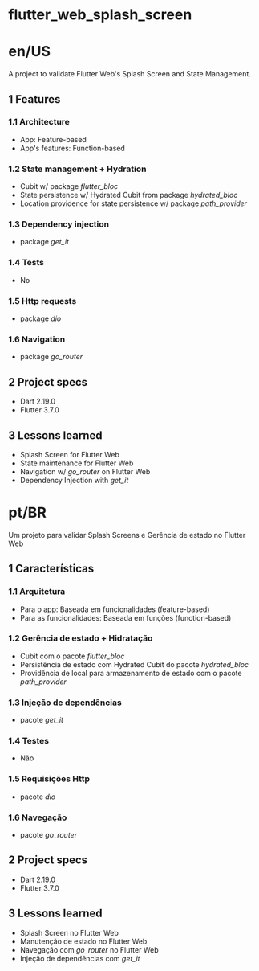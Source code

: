 # flutter_web_splash_screen

# en/US

A project to validate Flutter Web's Splash Screen and State Management.

## 1 Features
### 1.1 Architecture
- App: Feature-based
- App's features: Function-based
### 1.2 State management + Hydration
- Cubit w/ package <i>flutter_bloc</i>
- State persistence w/ Hydrated Cubit from package <i>hydrated_bloc</i>
- Location providence for state persistence w/ package <i>path_provider</i>
### 1.3 Dependency injection
- package <i>get_it</i>
### 1.4 Tests
- No
### 1.5 Http requests
- package <i>dio</i>
### 1.6 Navigation
- package <i>go_router</i>

## 2 Project specs
- Dart 2.19.0
- Flutter 3.7.0

## 3 Lessons learned
- Splash Screen for Flutter Web
- State maintenance for Flutter Web
- Navigation w/ <i>go_router</i> on Flutter Web
- Dependency Injection with <i>get_it</i>

# pt/BR

Um projeto para validar Splash Screens e Gerência de estado no Flutter Web

## 1 Características
### 1.1 Arquitetura
- Para o app: Baseada em funcionalidades (feature-based)
- Para as funcionalidades: Baseada em funções (function-based)
### 1.2 Gerência de estado + Hidratação
- Cubit com o pacote <i>flutter_bloc</i>
- Persistência de estado com Hydrated Cubit do pacote <i>hydrated_bloc</i>
- Providência de local para armazenamento de estado com o pacote <i>path_provider</i>
### 1.3 Injeção de dependências
- pacote <i>get_it</i>
### 1.4 Testes
- Não
### 1.5 Requisições Http
- pacote <i>dio</i>
### 1.6 Navegação
- pacote <i>go_router</i>

## 2 Project specs
- Dart 2.19.0
- Flutter 3.7.0

## 3 Lessons learned
- Splash Screen no Flutter Web
- Manutenção de estado no Flutter Web
- Navegação com <i>go_router</i> no Flutter Web
- Injeção de dependências com <i>get_it</i>